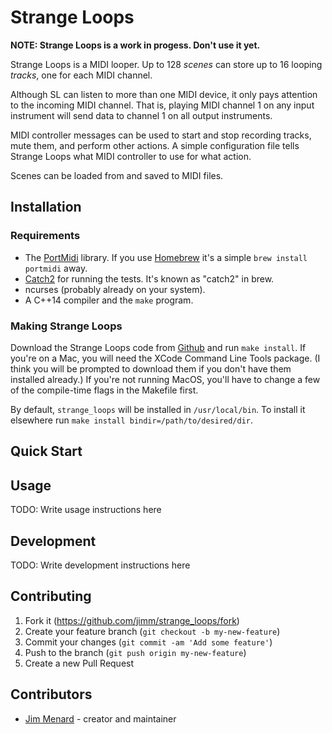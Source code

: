 # Strange Loops

**NOTE: Strange Loops is a work in progess. Don't use it yet.**

Strange Loops is a MIDI looper. Up to 128 _scenes_ can store up to 16
looping _tracks_, one for each MIDI channel.

Although SL can listen to more than one MIDI device, it only pays attention
to the incoming MIDI channel. That is, playing MIDI channel 1 on any
input instrument will send data to channel 1 on all output instruments.

MIDI controller messages can be used to start and stop recording tracks,
mute them, and perform other actions. A simple configuration file tells
Strange Loops what MIDI controller to use for what action.

Scenes can be loaded from and saved to MIDI files.

## Installation

### Requirements

- The [PortMidi](http://portmedia.sourceforge.net/portmidi/) library. If you
  use [Homebrew](https://brew.sh/) it's a simple `brew install portmidi`
  away.
- [Catch2](https://github.com/catchorg/Catch2) for running the tests. It's
  known as "catch2" in brew.
- ncurses (probably already on your system).
- A C++14 compiler and the `make` program.

### Making Strange Loops

Download the Strange Loops code from
[Github](https://github.com/jimm/strange_loops) and run `make install`. If
you're on a Mac, you will need the XCode Command Line Tools package. (I
think you will be prompted to download them if you don't have them installed
already.) If you're not running MacOS, you'll have to change a few of the
compile-time flags in the Makefile first.

By default, `strange_loops` will be installed in `/usr/local/bin`. To
install it elsewhere run `make install bindir=/path/to/desired/dir`.

## Quick Start

## Usage

TODO: Write usage instructions here

## Development

TODO: Write development instructions here

## Contributing

1. Fork it (<https://github.com/jimm/strange_loops/fork>)
2. Create your feature branch (`git checkout -b my-new-feature`)
3. Commit your changes (`git commit -am 'Add some feature'`)
4. Push to the branch (`git push origin my-new-feature`)
5. Create a new Pull Request

## Contributors

- [Jim Menard](https://github.com/jimm) - creator and maintainer
